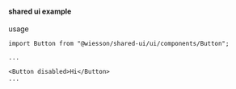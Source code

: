 #### shared ui example

usage

```
import Button from "@wiesson/shared-ui/ui/components/Button";

...

<Button disabled>Hi</Button>
...
```
